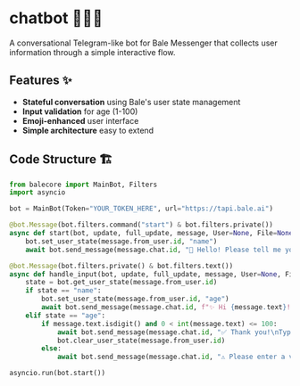 # chatbot 🤖💂‍♂️

A conversational Telegram-like bot for Bale Messenger that collects user information through a simple interactive flow.

## Features ✨
- **Stateful conversation** using Bale's user state management
- **Input validation** for age (1-100)
- **Emoji-enhanced** user interface
- **Simple architecture** easy to extend

## Code Structure 🏗️
```python
from balecore import MainBot, Filters
import asyncio

bot = MainBot(Token="YOUR_TOKEN_HERE", url="https://tapi.bale.ai")

@bot.Message(bot.filters.command("start") & bot.filters.private())
async def start(bot, update, full_update, message, User=None, File=None):
    bot.set_user_state(message.from_user.id, "name")
    await bot.send_message(message.chat.id, "👋 Hello! Please tell me your name:")

@bot.Message(bot.filters.private() & bot.filters.text())
async def handle_input(bot, update, full_update, message, User=None, File=None):
    state = bot.get_user_state(message.from_user.id)
    if state == "name":
        bot.set_user_state(message.from_user.id, "age")
        await bot.send_message(message.chat.id, f"✨ Hi {message.text}!\nPlease enter your age:")
    elif state == "age":
        if message.text.isdigit() and 0 < int(message.text) <= 100:
            await bot.send_message(message.chat.id, "✅ Thank you!\nType /start to begin again")
            bot.clear_user_state(message.from_user.id)
        else:
            await bot.send_message(message.chat.id, "⚠️ Please enter a valid age (1-100)")

asyncio.run(bot.start())
